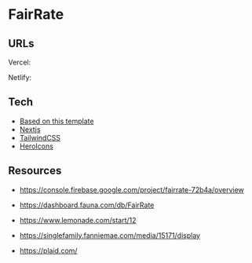 # FairRate


## URLs

Vercel:

Netlify:


## Tech

- [Based on  this template](https://github.com/vercel/next.js/tree/canary/examples/with-tailwindcss)
- [Nextjs](https://nextjs.org/)
- [TailwindCSS](https://tailwindcss.com/)
- [HeroIcons](https://heroicons.com/)

## Resources

- https://console.firebase.google.com/project/fairrate-72b4a/overview
- https://dashboard.fauna.com/db/FairRate

- https://www.lemonade.com/start/12
- https://singlefamily.fanniemae.com/media/15171/display
- https://plaid.com/
